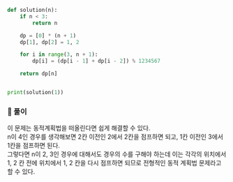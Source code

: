 ```py
def solution(n):
    if n < 3:
        return n

    dp = [0] * (n + 1)
    dp[1], dp[2] = 1, 2

    for i in range(3, n + 1):
        dp[i] = (dp[i - 1] + dp[i - 2]) % 1234567

    return dp[n]


print(solution(1))
```

### 📌 풀이

이 문제는 동적계획법을 떠올린다면 쉽게 해결할 수 있다.  
n이 4인 경우를 생각해보면 2칸 이전인 2에서 2칸을 점프하면 되고, 1칸 이전인 3에서 1칸을 점프하면 된다.  
그렇다면 n이 2, 3인 경우에 대해서도 경우의 수를 구해야 하는데 이는 각각의 위치에서 1, 2 칸 전에 위치에서 1, 2 칸을 다시 점프하면 되므로 전형적인 동적 계획법 문제라고 할 수 있다.
